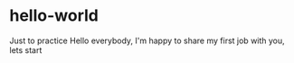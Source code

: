# hello-world
Just to practice
Hello everybody, I'm happy to share my first job with you, lets start
